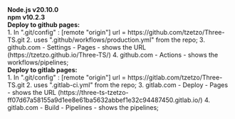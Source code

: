 <div><strong>Node.js v20.10.0</strong></div>
<div><strong>npm v10.2.3</strong></div>

<div><strong>Deploy to github pages:</strong></div>
1. In ".git/config" : 
    [remote "origin"]
        url = https://github.com/tzetzo/Three-TS.git
2. uses ".github/workflows/production.yml" from the repo;
3. github.com - Settings - Pages - shows the URL (https://tzetzo.github.io/Three-TS/)
4. github.com - Actions - shows the workflows/pipelines;

<div><strong>Deploy to gitlab pages:</strong></div>
1. In ".git/config" : 
    [remote "origin"]
        url = https://gitlab.com/tzetzo/Three-TS.git
2. uses ".gitlab-ci.yml" from the repo;
3. gitlab.com - Deploy - Pages - shows the URL (https://three-ts-tzetzo-ff07d67a58155a9d1ee8e61ba5632abbef1e32c94487450.gitlab.io/)
4. gitlab.com - Build - Pipelines - shows the pipelines;